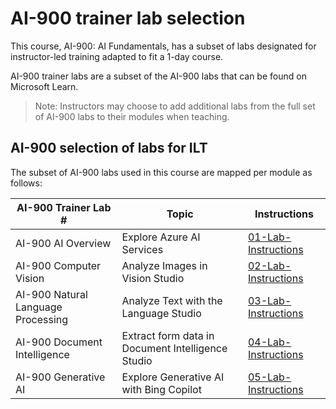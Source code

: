 # AI-900 trainer lab selection

This course, AI-900: AI Fundamentals, has a subset of labs designated for instructor-led training adapted to fit a 1-day course.

AI-900 trainer labs are a subset of the AI-900 labs that can be found on Microsoft Learn.

> Note: Instructors may choose to add additional labs from the full set of AI-900 labs to their modules when teaching.

## AI-900 selection of labs for ILT

The subset of AI-900 labs used in this course are mapped per module as follows: 

| AI-900 Trainer Lab # | Topic | Instructions |
| --- | --- | --- |
| AI-900 AI Overview | Explore Azure AI Services | [01-Lab-Instructions](https://go.microsoft.com/fwlink/?linkid=2250253) |
| AI-900 Computer Vision | Analyze Images in Vision Studio | [02-Lab-Instructions](https://go.microsoft.com/fwlink/?linkid=2250145) |
| AI-900 Natural Language Processing | Analyze Text with the Language Studio | [03-Lab-Instructions](https://go.microsoft.com/fwlink/?linkid=2250314) |
| AI-900 Document Intelligence | Extract form data in Document Intelligence Studio | [04-Lab-Instructions](https://go.microsoft.com/fwlink/?linkid=2250315) |
| AI-900 Generative AI | Explore Generative AI with Bing Copilot | [05-Lab-Instructions](https://go.microsoft.com/fwlink/?linkid=2249955) |



